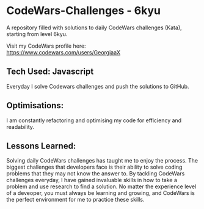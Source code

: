 # CodeWars-Challenges - 6kyu
A repository filled with solutions to daily CodeWars challenges (Kata), starting from level 6kyu. 

Visit my CodeWars profile here: https://www.codewars.com/users/GeorgiaaX


## Tech Used: Javascript
Everyday I solve Codewars challenges and push the solutions to GitHub. 

## Optimisations:
I am constantly refactoring and optimising my code for efficiency and readability. 

## Lessons Learned: 
Solving daily CodeWars challenges has taught me to enjoy the process. 
The biggest challenges that developers face is their ability to solve coding problems that they may not know the answer to.
By tackling CodeWars challenges everyday, I have gained invaluable skills in how to take a problem and use research to find a solution. 
No matter the experience level of a deveoper, you must always be learning and growing, and CodeWars is the perfect environment for me to practice these skills. 
